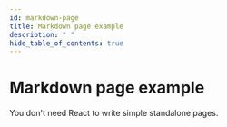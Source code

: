 ```yaml
---
id: markdown-page
title: Markdown page example
description: " "
hide_table_of_contents: true
---
```


# Markdown page example

You don't need React to write simple standalone pages.
